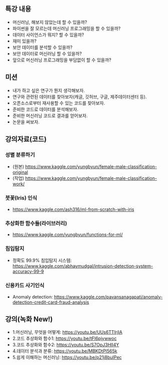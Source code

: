 ## 특강 내용
* 머신러닝, 해보지 않았는데 할 수 있을까?
* 파이썬을 잘 모르는데 머신러닝 프로그래밍을 할 수 있을까?
* 데이터 사이언스가 뭐지? 할 수 있을까?
* 재미 있을까?
* 보안 데이터를 분석할 수 있을까?
* 보안 데이터로 머신러닝 할 수 있을까? 
* 앞으로 머신러닝 프로그래밍을 부담없이 할 수 있을까?

## 미션 
* 내가 하고 싶은 연구가 뭔지 생각해보자.
* 연구와 관련된 데이터를 찾아보자(캐글, 깃허브, 구글, 제주데이터센터 등).
* 오픈소스로부터 재사용할 수 있는 코드를 찾아보자. 
* 준비한 코드로 데이터를 분석해보자.
* 준비한 머신러닝 코드로 결과를 얻어보자.
* 논문을 써보자. 

## 강의자료(코드)

### 성별 분류하기
* (원본) https://www.kaggle.com/yungbyun/female-male-classification-original
* (작업) https://www.kaggle.com/yungbyun/female-male-classification-work/

### 붓꽃(Iris) 인식
* https://www.kaggle.com/ash316/ml-from-scratch-with-iris

### 추상화한 함수들(라이브러리)
* https://www.kaggle.com/yungbyun/functions-for-ml/

### 침입탐지
* 정확도 99.9% 침입탐지 시스템: https://www.kaggle.com/abhaymudgal/intrusion-detection-system-accuracy-99-9

### 신용카드 사기인식
* Anomaly detection: https://www.kaggle.com/pavansanagapati/anomaly-detection-credit-card-fraud-analysis

## 강의(녹화 New!)
* 1.머신러닝, 무엇을 어떻게: https://youtu.be/UUs6TTIrjlA
* 2.코드 추상화와 함수1: https://youtu.be/tFl6pjywwoc
* 3.코드 추상화와 함수2: https://youtu.be/S7OpJ3HlI4Y
* 4.데이터 분석과 분류: https://youtu.be/MBKDtPl565k
* 5.쉽게 이해하는 머신러닝: https://youtu.be/p21j8buIPec

